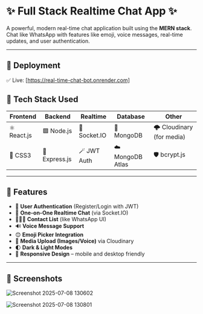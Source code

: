 # ✨ Full Stack Realtime Chat App ✨

A powerful, modern real-time chat application built using the **MERN stack**. Chat like WhatsApp with features like emoji, voice messages, real-time updates, and user authentication.

---

## 🚀 Deployment

✅ Live: [https://real-time-chat-bot.onrender.com]




## 🚀 Tech Stack Used

| Frontend | Backend | Realtime | Database | Other |
|----------|---------|----------|----------|-------|
| ⚛️ React.js | 🟩 Node.js | 🔌 Socket.IO | 🍃 MongoDB | 🌩️ Cloudinary (for media) |
| 🎨 CSS3 | 🧪 Express.js | 🪄 JWT Auth | ☁️ MongoDB Atlas | 🛡️ bcrypt.js |

---

## 🌟 Features

- 🔐 **User Authentication** (Register/Login with JWT)
- 💬 **One-on-One Realtime Chat** (via Socket.IO)
- 🧑‍🤝‍🧑 **Contact List** (like WhatsApp UI)
- 🔊 **Voice Message Support**
- 😊 **Emoji Picker Integration**
- 📁 **Media Upload (Images/Voice)** via Cloudinary
- 🌓 **Dark & Light Modes**
- 📱 **Responsive Design** – mobile and desktop friendly

---

## 📸 Screenshots

![Screenshot 2025-07-08 130602](https://github.com/user-attachments/assets/aab051d7-de71-49bc-94a2-3be3144f4a0e)

![Screenshot 2025-07-08 130801](https://github.com/user-attachments/assets/4837638a-76b1-4b41-b251-564e5912a4c2)


